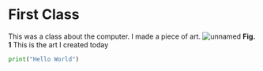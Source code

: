 # First Class

This was a class about the computer. I made a piece of art.
![unnamed](https://github.com/Amine-Itani/Unit-1/assets/123438294/8f0a1342-f902-41f7-b645-19ef1f7ec662)
**Fig. 1** This is the art I created today

```.py
print("Hello World")
```
